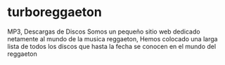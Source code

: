 # turboreggaeton
MP3, Descargas de Discos
Somos un pequeño sitio web dedicado netamente al mundo de la musica reggaeton, Hemos colocado una larga lista de todos los discos que hasta la fecha se conocen en el mundo del reggaeton
